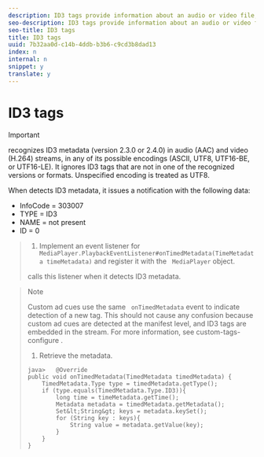 ```yaml
---
description: ID3 tags provide information about an audio or video file, such as the title of the file or the name of the artist. detects ID3 tags at the transport stream (TS) segment level in HLS streams and dispatches an event. The application can extract data from the tag.
seo-description: ID3 tags provide information about an audio or video file, such as the title of the file or the name of the artist. detects ID3 tags at the transport stream (TS) segment level in HLS streams and dispatches an event. The application can extract data from the tag.
seo-title: ID3 tags
title: ID3 tags
uuid: 7b32aa0d-c14b-4ddb-b3b6-c9cd3b8dad13
index: n
internal: n
snippet: y
translate: y
---
```


# ID3 tags


>[!IMPORTANT]
>
><!-- PH element: phrases/primetime-sdk-name --> recognizes ID3 metadata (version 2.3.0 or 2.4.0) in audio (AAC) and video (H.264) streams, in any of its possible encodings (ASCII, UTF8, UTF16-BE, or UTF16-LE). It ignores ID3 tags that are not in one of the recognized versions or formats. Unspecified encoding is treated as UTF8.


When  <!-- PH element: phrases/primetime-sdk-name --> detects ID3 metadata, it issues a notification with the following data:
* InfoCode = 303007
* TYPE = ID3
* NAME = not present
* ID = 0


>1. Implement an event listener for ` MediaPlayer.PlaybackEventListener#onTimedMetadata(TimeMetadata timeMetadata)` and register it with the ` MediaPlayer` object.
>   <!-- PH element: phrases/primetime-sdk-name --> calls this listener when it detects ID3 metadata.

>   >[!NOTE]
>   >
>   >Custom ad cues use the same ` onTimedMetadata` event to indicate detection of a new tag. This should not cause any confusion because custom ad cues are detected at the manifest level, and ID3 tags are embedded in the stream. For more information, see  custom-tags-configure . 
>
>1. Retrieve the metadata.
>
>   ```
>   java>   @Override 
>   public void onTimedMetadata(TimedMetadata timedMetadata) { 
>       TimedMetadata.Type type = timedMetadata.getType(); 
>       if (type.equals(TimedMetadata.Type.ID3)){ 
>           long time = timeMetadata.getTime(); 
>           Metadata metadata = timedMetadata.getMetadata(); 
>           Set&lt;String&gt; keys = metadata.keySet(); 
>           for (String key : keys){ 
>               String value = metadata.getValue(key); 
>           } 
>       } 
>   }
>   ```
>
